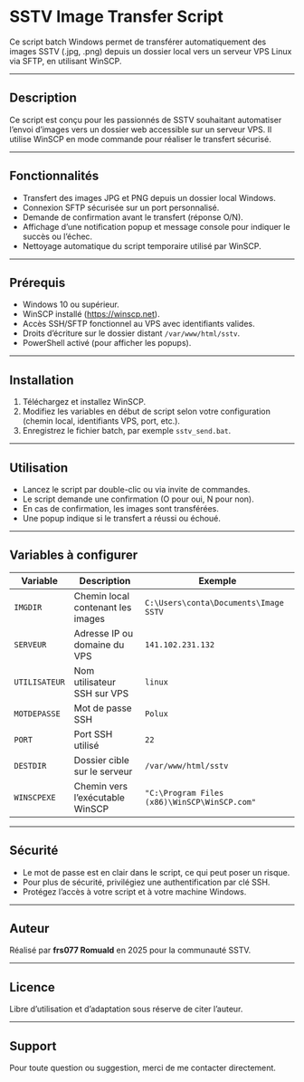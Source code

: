 # SSTV Image Transfer Script

Ce script batch Windows permet de transférer automatiquement des images SSTV (.jpg, .png) depuis un dossier local vers un serveur VPS Linux via SFTP, en utilisant WinSCP.

---

## Description

Ce script est conçu pour les passionnés de SSTV souhaitant automatiser l’envoi d’images vers un dossier web accessible sur un serveur VPS. Il utilise WinSCP en mode commande pour réaliser le transfert sécurisé.

---

## Fonctionnalités

- Transfert des images JPG et PNG depuis un dossier local Windows.
- Connexion SFTP sécurisée sur un port personnalisé.
- Demande de confirmation avant le transfert (réponse O/N).
- Affichage d’une notification popup et message console pour indiquer le succès ou l’échec.
- Nettoyage automatique du script temporaire utilisé par WinSCP.

---

## Prérequis

- Windows 10 ou supérieur.
- WinSCP installé (https://winscp.net).
- Accès SSH/SFTP fonctionnel au VPS avec identifiants valides.
- Droits d’écriture sur le dossier distant `/var/www/html/sstv`.
- PowerShell activé (pour afficher les popups).

---

## Installation

1. Téléchargez et installez WinSCP.
2. Modifiez les variables en début de script selon votre configuration (chemin local, identifiants VPS, port, etc.).
3. Enregistrez le fichier batch, par exemple `sstv_send.bat`.

---

## Utilisation

- Lancez le script par double-clic ou via invite de commandes.
- Le script demande une confirmation (O pour oui, N pour non).
- En cas de confirmation, les images sont transférées.
- Une popup indique si le transfert a réussi ou échoué.

---

## Variables à configurer

| Variable   | Description                          | Exemple                           |
|------------|------------------------------------|---------------------------------|
| `IMGDIR`   | Chemin local contenant les images  | `C:\Users\conta\Documents\Image SSTV` |
| `SERVEUR`  | Adresse IP ou domaine du VPS        | `141.102.231.132`                 |
| `UTILISATEUR` | Nom utilisateur SSH sur VPS      | `linux`                       |
| `MOTDEPASSE` | Mot de passe SSH                  | `Polux`                    |
| `PORT`     | Port SSH utilisé                   | `22`                        |
| `DESTDIR`  | Dossier cible sur le serveur       | `/var/www/html/sstv`            |
| `WINSCPEXE` | Chemin vers l’exécutable WinSCP   | `"C:\Program Files (x86)\WinSCP\WinSCP.com"` |

---

## Sécurité

- Le mot de passe est en clair dans le script, ce qui peut poser un risque.
- Pour plus de sécurité, privilégiez une authentification par clé SSH.
- Protégez l’accès à votre script et à votre machine Windows.

---

## Auteur

Réalisé par **frs077 Romuald** en 2025 pour la communauté SSTV.

---

## Licence

Libre d’utilisation et d’adaptation sous réserve de citer l’auteur.

---

## Support

Pour toute question ou suggestion, merci de me contacter directement.


